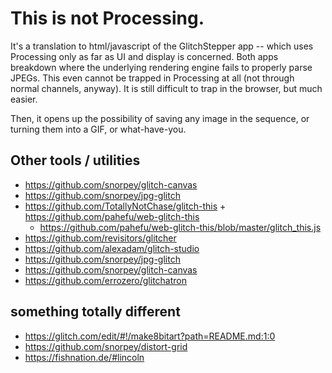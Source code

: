 # This is not Processing.

It's a translation to html/javascript of the GlitchStepper app -- which uses Processing only as far as UI and display is concerned.
Both apps breakdown where the underlying rendering engine fails to properly parse JPEGs.
This even cannot be trapped in Processing at all (not through normal channels, anyway).
It is still difficult to trap in the browser, but much easier.

Then, it opens up the possibility of saving any image in the sequence, or turning them into a GIF, or what-have-you.

## Other tools / utilities

- https://github.com/snorpey/glitch-canvas
- https://github.com/snorpey/jpg-glitch
- https://github.com/TotallyNotChase/glitch-this + https://github.com/pahefu/web-glitch-this
  - https://github.com/pahefu/web-glitch-this/blob/master/glitch_this.js
- https://github.com/revisitors/glitcher
- https://github.com/alexadam/glitch-studio
- https://github.com/snorpey/jpg-glitch
- https://github.com/snorpey/glitch-canvas
- https://github.com/errozero/glitchatron

## something totally different

- https://glitch.com/edit/#!/make8bitart?path=README.md:1:0
- https://github.com/snorpey/distort-grid
- https://fishnation.de/#lincoln
